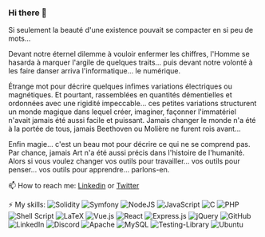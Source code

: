### Hi there 👋

Si seulement la beauté d'une existence pouvait se compacter en si peu de mots...

Devant notre éternel dilemme à vouloir enfermer les chiffres, l'Homme se hasarda à marquer l'argile de quelques traits... puis devant notre volonté à les faire danser arriva l'informatique... le numérique.

Étrange mot pour décrire quelques infimes variations électriques ou magnétiques. Et pourtant, rassemblées en quantités démentielles et ordonnées avec une rigidité impeccable... ces petites variations structurent un monde magique dans lequel créer, imaginer, façonner l'immatériel n'avait jamais été aussi facile et puissant. Jamais changer le monde n'a été à la portée de tous, jamais Beethoven ou Molière ne furent rois avant...

Enfin magie... c'est un beau mot pour décrire ce qui ne se comprend pas. Par chance, jamais Art n'a été aussi précis dans l'histoire de l'humanité. Alors si vous voulez changer vos outils pour travailler... vos outils pour penser... vos outils pour apprendre... parlons-en. 

📫 How to reach me: [Linkedin](https://www.linkedin.com/in/daniel-villa-monteiro-bbb20bab/) or [Twitter](https://twitter.com/monteirovilla)

⚡ My skills:
<img alt="Solidity" src="https://img.shields.io/badge/solidity%20-%23000000.svg?&style=for-the-badge&logo=Solidity&logoColor=white"/> <img alt="Symfony" src="https://img.shields.io/badge/symfony%20-%23000000.svg?&style=for-the-badge&logo=Symfony&logoColor=white"/> <img alt="NodeJS" src="https://img.shields.io/badge/node.js%20-%2343853D.svg?&style=for-the-badge&logo=node.js&logoColor=white"/> <img alt="JavaScript" src="https://img.shields.io/badge/javascript%20-%23323330.svg?&style=for-the-badge&logo=javascript&logoColor=%23F7DF1E"/> <img alt="C" src="https://img.shields.io/badge/c%20-%2300599C.svg?&style=for-the-badge&logo=c&logoColor=white"/> <img alt="PHP" src="https://img.shields.io/badge/php-%23777BB4.svg?&style=for-the-badge&logo=php&logoColor=white"/> <img alt="Shell Script" src="https://img.shields.io/badge/shell_script%20-%23121011.svg?&style=for-the-badge&logo=gnu-bash&logoColor=white"/> <img alt="LaTeX" src="https://img.shields.io/badge/latex%20-%23008080.svg?&style=for-the-badge&logo=latex&logoColor=white"/> <img alt="Vue.js" src="https://img.shields.io/badge/vuejs%20-%2335495e.svg?&style=for-the-badge&logo=vue.js&logoColor=%234FC08D"/> <img alt="React" src="https://img.shields.io/badge/react%20-%2320232a.svg?&style=for-the-badge&logo=react&logoColor=%2361DAFB"/> <img alt="Express.js" src="https://img.shields.io/badge/express.js%20-%23404d59.svg?&style=for-the-badge"/> <img alt="jQuery" src="https://img.shields.io/badge/jquery%20-%230769AD.svg?&style=for-the-badge&logo=jquery&logoColor=white"/> <img alt="GitHub" src="https://img.shields.io/badge/github%20-%23121011.svg?&style=for-the-badge&logo=github&logoColor=white"/> <img alt="LinkedIn" src="https://img.shields.io/badge/linkedin%20-%230077B5.svg?&style=for-the-badge&logo=linkedin&logoColor=white"/> <img alt="Discord" src="https://img.shields.io/badge/%3CServer%3E%20-%237289DA.svg?&style=for-the-badge&logo=discord&logoColor=white"/> <img alt="Apache" src="https://img.shields.io/badge/apache%20-%23D42029.svg?&style=for-the-badge&logo=apache&logoColor=white"/> 	<img alt="MySQL" src="https://img.shields.io/badge/mysql-%2300f.svg?&style=for-the-badge&logo=mysql&logoColor=white"/> <img alt="Testing-Library" src="https://img.shields.io/badge/-Testing%20Library-%23E33332?&style=for-the-badge&logo=testing-library&logoColor=white"/> <img alt="Ubuntu" src="https://img.shields.io/badge/Ubuntu-E95420?style=for-the-badge&logo=ubuntu&logoColor=white" /> 
